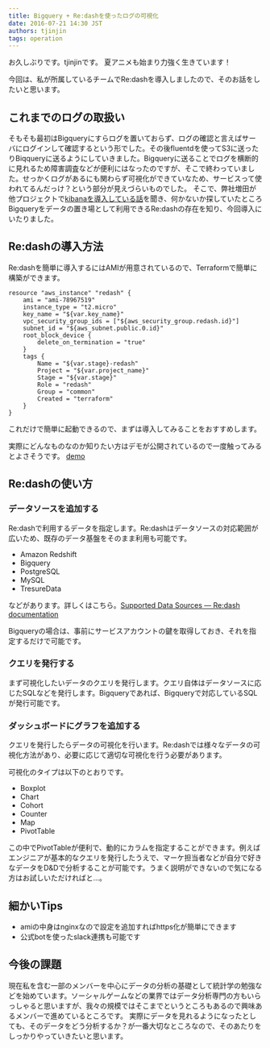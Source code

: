 ```yaml
---
title: Bigquery + Re:dashを使ったログの可視化
date: 2016-07-21 14:30 JST
authors: tjinjin
tags: operation
---
```


お久しぶりです。tjinjinです。
夏アニメも始まり力強く生きています！

今回は、私が所属しているチームでRe:dashを導入しましたので、そのお話をしたいと思います。

<!--more-->

## これまでのログの取扱い
そもそも最初はBigqueryにすらログを置いておらず、ログの確認と言えばサーバにログインして確認するという形でした。その後fluentdを使ってS3に送ったりBiqqueryに送るようにしていきました。Bigqueryに送ることでログを横断的に見れるため障害調査などが便利にはなったのですが、そこで終わっていました。せっかくログがあるにも関わらず可視化ができていなため、サービスって使われてるんだっけ？という部分が見えづらいものでした。
そこで、弊社増田が他プロジェクトで[kibanaを導入している話](http://tech.feedforce.jp/introduce-elasticsearch-kibana.html)を聞き、何かないか探していたところBigqueryをデータの置き場として利用できるRe:dashの存在を知り、今回導入にいたりました。

## Re:dashの導入方法
Re:dashを簡単に導入するにはAMIが用意されているので、Terraformで簡単に構築ができます。

```
resource "aws_instance" "redash" {
    ami = "ami-78967519"
    instance_type = "t2.micro"
    key_name = "${var.key_name}"
    vpc_security_group_ids = ["${aws_security_group.redash.id}"]
    subnet_id = "${aws_subnet.public.0.id}"
    root_block_device {
        delete_on_termination = "true"
    }
    tags {
        Name = "${var.stage}-redash"
        Project = "${var.project_name}"
        Stage = "${var.stage}"
        Role = "redash"
        Group = "common"
        Created = "terraform"
    }
}

```

これだけで簡単に起動できるので、まずは導入してみることをおすすめします。

実際にどんなものなのか知りたい方はデモが公開されているので一度触ってみるとよさそうです。
[demo](https://demo.redash.io/)

## Re:dashの使い方
### データソースを追加する
Re:dashで利用するデータを指定します。Re:dashはデータソースの対応範囲が広いため、既存のデータ基盤をそのまま利用も可能です。

- Amazon Redshift
- Bigquery
- PostgreSQL
- MySQL
- TresureData

などがあります。詳しくはこちら。[Supported Data Sources — Re:dash documentation](http://docs.redash.io/en/latest/datasources.html)

Bigqueryの場合は、事前にサービスアカウントの鍵を取得しておき、それを指定するだけで可能です。

### クエリを発行する
まず可視化したいデータのクエリを発行します。クエリ自体はデータソースに応じたSQLなどを発行します。Bigqueryであれば、Bigqueryで対応しているSQLが発行可能です。

### ダッシュボードにグラフを追加する
クエリを発行したらデータの可視化を行います。Re:dashでは様々なデータの可視化方法があり、必要に応じて適切な可視化を行う必要があります。

可視化のタイプは以下のとおりです。

- Boxplot
- Chart
- Cohort
- Counter
- Map
- PivotTable

この中でPivotTableが便利で、動的にカラムを指定することができます。例えばエンジニアが基本的なクエリを発行したうえで、マーケ担当者などが自分で好きなデータをD&Dで分析することが可能です。うまく説明ができないので気になる方はお試しいただければと...。


## 細かいTips

- amiの中身はnginxなので設定を追加すればhttps化が簡単にできます
- 公式botを使ったslack連携も可能です

## 今後の課題
現在私を含む一部のメンバーを中心にデータの分析の基礎として統計学の勉強などを始めています。ソーシャルゲームなどの業界ではデータ分析専門の方もいらっしゃると思いますが、我々の規模ではそこまでというところもあるので興味あるメンバーで進めているところです。
実際にデータを見れるようになったとしても、そのデータをどう分析するか？が一番大切なところなので、そのあたりをしっかりやっていきたいと思います。
